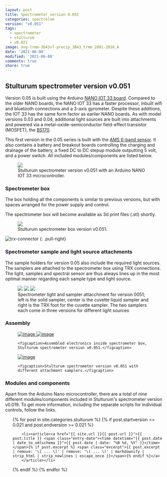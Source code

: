 ```yaml
---
layout: post
title: Spectrometer version 0.051
categories: spectrolum
version: "v0.051"
tags:
  - spectrometer
  - stulturum
  - v0.021
image: avg-trmm-3b43v7-precip_3B43_trmm_2001-2016_A
date: '2021-06-08'
modified: '2021-06-08'
comments: true
share: true
---
```


## Stulturum spectrometer version v0.051

Version 0.05 is built using the Arduino [NANO IOT 33 board](http://localhost:4000/module/module-nano-iot-33/). Compared to the older NANO boards, the NANO IOT 33 has a faster processor, inbuilt wifi and bluetooth connections and a 3-axis gyrometer. Despite these additions, the IOT 33 has the same form factor as earlier NANO boards. As with model versions 0.03 and 0.04, additional light sources are built into attachments and powered via a metal–oxide–semiconductor field-effect transistor (MOSFET), the [BS170](http://localhost:4000/component/component-mosfet-xenon/).

This first version in the 0.05 series is built with the [AMS 6-band sensor](http://localhost:4000/project/project-AS726X-spectrometer-nano/). It also contains a battery and breakout boards controlling the charging and drainage of the battery, a fixed DC to DC stepup module outputting 5 volt, and a power switch. All included modules/components are listed below.

<figure>
<img src="../../images/nano33-IOT-spectro_v051_bb.png">
<figcaption> Stulturum spectrometer version v0.051 with an Arduino NANO IOT 33 microcontroller. </figcaption>
</figure>

### Spectrometer box

The box holding all the components is similar to previous versions, but with spaces arranged for the power supply and control.

The spectrometer box will become available as 3d print files (<span class='file'>.stl</span>) shortly.

<figure>
<img src="../../images/spectra-stulturum_box_v0051.png">
<figcaption> Stulturum spectrometer box version v0.051. </figcaption>
</figure>

![trx-connector](../../images/trx_connector_female-male.png)
{: .pull-right}
### Spectrometer sample and light source attachments

The sample holders for version 0.05 also include the required light sources. The samplers are attached to the spectrometer box using TRX connections. The light, samples and spectral sensor are thus always lines up in the most optimal manner regarding each sample type and light source.

<figure class="third">
<img src="../../images/spectro-solid-cyl_v32.png">
<img src="../../images/spectro-cuvette_v32.png">
<img src="../../images/spectro-cuvette-trx_v32.png">
<figcaption> Spectrometer light and sampler attacchment for version 0051; left is the solid sampler, center is the cuvette liquid sampler and right is the TRX foot for the cuvette sampler. The two samplers each come in three versions for different light sources</figcaption>
</figure>

### Assembly

<figure class="half">
	<a href="../../images/spectrolum_v040_photo_inside1.png">
  <img src="../../images/spectrolum_v040_photo_inside1.png" alt="image">
  </a>

  <a href="../../images/spectrolum_v040_photo_inside2.png">
  <img src="../../images/spectrolum_v040_photo_inside2.png" alt="image">
  </a>

	<figcaption>Assembled electronics inside spectrometer box, Stulturum spectrometer version v0.051.</figcaption>
</figure>

<figure>
	<a href="../../images/spectrolum_v051_photo_front+attachments.png">
  <img src="../../images/spectrolum_v051_photo_front+attachments.png" alt="image">
  </a>

	<figcaption>Stulturum spectrometer version v0.051 with different attachment samplers.</figcaption>
</figure>

### Modules and components

Apart from the Arduino Nano microcontroller, there are a total of nine different modules/components included in Stulturum's spectrometer version v0.019. To get more information, including the separate scripts for individual controls, follow the links.

<ul class="post-list">
{% for post in site.categories.stulturum %}
  {% if post.startversion <= 0.021 and post.endversion >= 0.021 %}

        <li><article><a href="{{ site.url }}{{ post.url }}">{{ post.title }} <span class="entry-date"><time datetime="{{ post.date | date_to_xmlschema }}">{{ post.date | date: "%B %d, %Y" }}</time></span>{% if post.excerpt %} <span class="excerpt">{{ post.excerpt | remove: '\[ ... \]' | remove: '\( ... \)' | markdownify | strip_html | strip_newlines | escape_once }}</span>{% endif %}</a>
        </article></li>

  {% endif %}
{% endfor %}
</ul>
